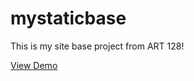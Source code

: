 # mystaticbase
This is my site base project from ART 128!

[View Demo](https://github.com/rojoypira/mystaticbase)

